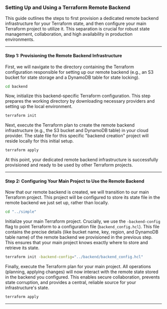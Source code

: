 
### Setting Up and Using a Terraform Remote Backend

This guide outlines the steps to first provision a dedicated remote backend infrastructure for your Terraform state, and then configure your main Terraform project to utilize it. This separation is crucial for robust state management, collaboration, and high availability in production environments.

---

#### Step 1: Provisioning the Remote Backend Infrastructure

First, we will navigate to the directory containing the Terraform configuration responsible for setting up our remote backend (e.g., an S3 bucket for state storage and a DynamoDB table for state locking).

```bash
cd backend
```

Now, initialize this backend-specific Terraform configuration. This step prepares the working directory by downloading necessary providers and setting up the local environment.

```bash
terraform init
```

Next, execute the Terraform plan to create the remote backend infrastructure (e.g., the S3 bucket and DynamoDB table) in your cloud provider. The state file for this specific "backend creation" project will reside locally for this initial setup.

```bash
terraform apply
```

At this point, your dedicated remote backend infrastructure is successfully provisioned and ready to be used by other Terraform projects.

---

#### Step 2: Configuring Your Main Project to Use the Remote Backend

Now that our remote backend is created, we will transition to our main Terraform project. This project will be configured to store its state file in the remote backend we just set up, rather than locally.

```bash
cd "../simple"
```

Initialize your main Terraform project. Crucially, we use the `-backend-config` flag to point Terraform to a configuration file (`backend_config.hcl`). This file contains the precise details (like bucket name, key, region, and DynamoDB table name) of the remote backend we provisioned in the previous step. This ensures that your main project knows exactly where to store and retrieve its state.

```bash
terraform init -backend-config="../backend/backend_config.hcl"
```

Finally, execute the Terraform plan for your main project. All operations (planning, applying changes) will now interact with the remote state stored in the backend you configured. This enables secure collaboration, prevents state corruption, and provides a central, reliable source for your infrastructure's state.

```bash
terraform apply
```

---
